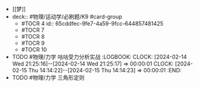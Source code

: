 - [[梦]]
- deck:: #物理/运动学/必刷题/K9 #card-group
	- #TOCR 4
	  id:: 65cddfec-9fe7-4a59-9fcc-644857481425
	- #TOCR 7
	- #TOCR 8
	- #TOCR 9
	- #TOCR 10
- TODO #物理/力学 咕咕受力分析实战
  :LOGBOOK:
  CLOCK: [2024-02-14 Wed 21:25:16]--[2024-02-14 Wed 21:25:17] =>  00:00:01
  CLOCK: [2024-02-15 Thu 14:14:22]--[2024-02-15 Thu 14:14:23] =>  00:00:01
  :END:
- TODO #物理/力学 三角形定则